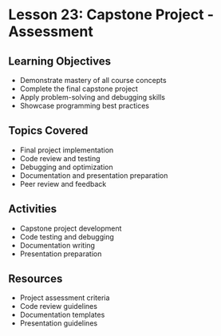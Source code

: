 # Lesson 23: Capstone Project - Assessment

## Learning Objectives
- Demonstrate mastery of all course concepts
- Complete the final capstone project
- Apply problem-solving and debugging skills
- Showcase programming best practices

## Topics Covered
- Final project implementation
- Code review and testing
- Debugging and optimization
- Documentation and presentation preparation
- Peer review and feedback

## Activities
- Capstone project development
- Code testing and debugging
- Documentation writing
- Presentation preparation

## Resources
- Project assessment criteria
- Code review guidelines
- Documentation templates
- Presentation guidelines
